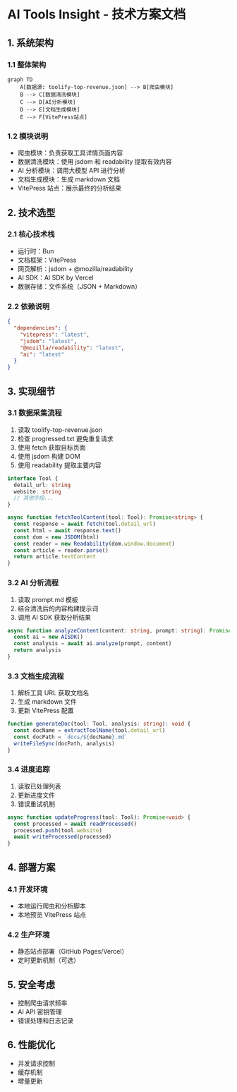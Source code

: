 # AI Tools Insight - 技术方案文档

## 1. 系统架构

### 1.1 整体架构

```mermaid
graph TD
    A[数据源: toolify-top-revenue.json] --> B[爬虫模块]
    B --> C[数据清洗模块]
    C --> D[AI分析模块]
    D --> E[文档生成模块]
    E --> F[VitePress站点]
```

### 1.2 模块说明

- 爬虫模块：负责获取工具详情页面内容
- 数据清洗模块：使用 jsdom 和 readability 提取有效内容
- AI 分析模块：调用大模型 API 进行分析
- 文档生成模块：生成 markdown 文档
- VitePress 站点：展示最终的分析结果

## 2. 技术选型

### 2.1 核心技术栈

- 运行时：Bun
- 文档框架：VitePress
- 网页解析：jsdom + @mozilla/readability
- AI SDK：AI SDK by Vercel
- 数据存储：文件系统（JSON + Markdown）

### 2.2 依赖说明

```json
{
  "dependencies": {
    "vitepress": "latest",
    "jsdom": "latest",
    "@mozilla/readability": "latest",
    "ai": "latest"
  }
}
```

## 3. 实现细节

### 3.1 数据采集流程

1. 读取 toolify-top-revenue.json
2. 检查 progressed.txt 避免重复请求
3. 使用 fetch 获取目标页面
4. 使用 jsdom 构建 DOM
5. 使用 readability 提取主要内容

```typescript
interface Tool {
  detail_url: string
  website: string
  // 其他字段...
}

async function fetchToolContent(tool: Tool): Promise<string> {
  const response = await fetch(tool.detail_url)
  const html = await response.text()
  const dom = new JSDOM(html)
  const reader = new Readability(dom.window.document)
  const article = reader.parse()
  return article.textContent
}
```

### 3.2 AI 分析流程

1. 读取 prompt.md 模板
2. 结合清洗后的内容构建提示词
3. 调用 AI SDK 获取分析结果

```typescript
async function analyzeContent(content: string, prompt: string): Promise<string> {
  const ai = new AISDK()
  const analysis = await ai.analyze(prompt, content)
  return analysis
}
```

### 3.3 文档生成流程

1. 解析工具 URL 获取文档名
2. 生成 markdown 文件
3. 更新 VitePress 配置

```typescript
function generateDoc(tool: Tool, analysis: string): void {
  const docName = extractToolName(tool.detail_url)
  const docPath = `docs/${docName}.md`
  writeFileSync(docPath, analysis)
}
```

### 3.4 进度追踪

1. 读取已处理列表
2. 更新进度文件
3. 错误重试机制

```typescript
async function updateProgress(tool: Tool): Promise<void> {
  const processed = await readProcessed()
  processed.push(tool.website)
  await writeProcessed(processed)
}
```

## 4. 部署方案

### 4.1 开发环境

- 本地运行爬虫和分析脚本
- 本地预览 VitePress 站点

### 4.2 生产环境

- 静态站点部署（GitHub Pages/Vercel）
- 定时更新机制（可选）

## 5. 安全考虑

- 控制爬虫请求频率
- AI API 密钥管理
- 错误处理和日志记录

## 6. 性能优化

- 并发请求控制
- 缓存机制
- 增量更新
